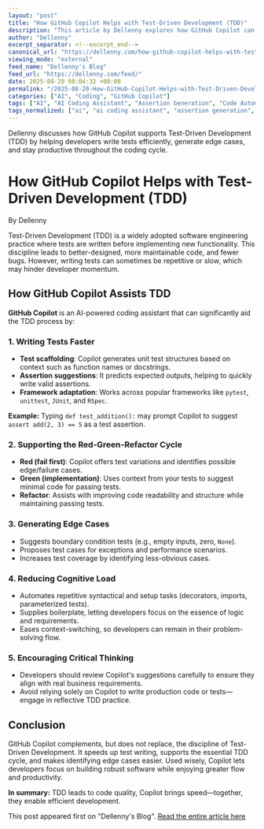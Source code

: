 ```yaml
---
layout: "post"
title: "How GitHub Copilot Helps with Test-Driven Development (TDD)"
description: "This article by Dellenny explores how GitHub Copilot can accelerate the Test-Driven Development (TDD) workflow, highlighting its impact on test generation, Red-Green-Refactor cycles, edge case coverage, and reducing cognitive load, while cautioning developers against over-reliance on AI-generated suggestions."
author: "Dellenny"
excerpt_separator: <!--excerpt_end-->
canonical_url: "https://dellenny.com/how-github-copilot-helps-with-test-driven-development-tdd/"
viewing_mode: "external"
feed_name: "Dellenny's Blog"
feed_url: "https://dellenny.com/feed/"
date: 2025-08-20 08:04:32 +00:00
permalink: "/2025-08-20-How-GitHub-Copilot-Helps-with-Test-Driven-Development-TDD.html"
categories: ["AI", "Coding", "GitHub Copilot"]
tags: ["AI", "AI Coding Assistant", "Assertion Generation", "Code Automation", "Coding", "Developer Productivity", "Edge Case Generation", "GitHub Copilot", "JUnit", "Posts", "Pytest", "Red Green Refactor", "RSpec", "Software Engineering", "TDD", "Test Driven Development", "Test Scaffolding", "Testing Frameworks", "Unit Testing", "Unittest"]
tags_normalized: ["ai", "ai coding assistant", "assertion generation", "code automation", "coding", "developer productivity", "edge case generation", "github copilot", "junit", "posts", "pytest", "red green refactor", "rspec", "software engineering", "tdd", "test driven development", "test scaffolding", "testing frameworks", "unit testing", "unittest"]
---
```


Dellenny discusses how GitHub Copilot supports Test-Driven Development (TDD) by helping developers write tests efficiently, generate edge cases, and stay productive throughout the coding cycle.<!--excerpt_end-->

# How GitHub Copilot Helps with Test-Driven Development (TDD)

By Dellenny

Test-Driven Development (TDD) is a widely adopted software engineering practice where tests are written before implementing new functionality. This discipline leads to better-designed, more maintainable code, and fewer bugs. However, writing tests can sometimes be repetitive or slow, which may hinder developer momentum.

## How GitHub Copilot Assists TDD

**GitHub Copilot** is an AI-powered coding assistant that can significantly aid the TDD process by:

### 1. Writing Tests Faster

- **Test scaffolding**: Copilot generates unit test structures based on context such as function names or docstrings.
- **Assertion suggestions**: It predicts expected outputs, helping to quickly write valid assertions.
- **Framework adaptation**: Works across popular frameworks like `pytest`, `unittest`, `JUnit`, and `RSpec`.

**Example:** Typing `def test_addition():` may prompt Copilot to suggest `assert add(2, 3) == 5` as a test assertion.

### 2. Supporting the Red-Green-Refactor Cycle

- **Red (fail first)**: Copilot offers test variations and identifies possible edge/failure cases.
- **Green (implementation)**: Uses context from your tests to suggest minimal code for passing tests.
- **Refactor**: Assists with improving code readability and structure while maintaining passing tests.

### 3. Generating Edge Cases

- Suggests boundary condition tests (e.g., empty inputs, zero, `None`).
- Proposes test cases for exceptions and performance scenarios.
- Increases test coverage by identifying less-obvious cases.

### 4. Reducing Cognitive Load

- Automates repetitive syntactical and setup tasks (decorators, imports, parameterized tests).
- Supplies boilerplate, letting developers focus on the essence of logic and requirements.
- Eases context-switching, so developers can remain in their problem-solving flow.

### 5. Encouraging Critical Thinking

- Developers should review Copilot's suggestions carefully to ensure they align with real business requirements.
- Avoid relying solely on Copilot to write production code or tests—engage in reflective TDD practice.

## Conclusion

GitHub Copilot complements, but does not replace, the discipline of Test-Driven Development. It speeds up test writing, supports the essential TDD cycle, and makes identifying edge cases easier. Used wisely, Copilot lets developers focus on building robust software while enjoying greater flow and productivity.

**In summary:** TDD leads to code quality, Copilot brings speed—together, they enable efficient development.

This post appeared first on "Dellenny's Blog". [Read the entire article here](https://dellenny.com/how-github-copilot-helps-with-test-driven-development-tdd/)
